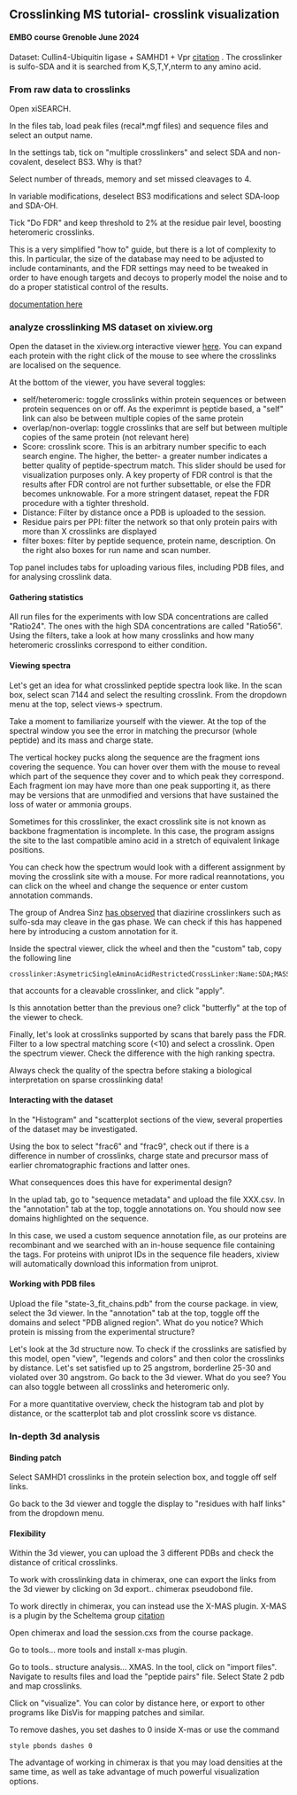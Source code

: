 ## Crosslinking MS tutorial- crosslink visualization
#### EMBO course Grenoble June 2024

Dataset: Cullin4-Ubiquitin ligase + SAMHD1 + Vpr [citation](https://journals.plos.org/plospathogens/article?id=10.1371/journal.ppat.1009775) . The crosslinker is sulfo-SDA and it is searched from K,S,T,Y,nterm to any amino acid.


### From raw data to crosslinks
Open xiSEARCH. 

In the files tab, load peak files (recal*.mgf files) and sequence files and select an output name.

In the settings tab, tick on "multiple crosslinkers" and select SDA and non-covalent, deselect BS3. Why is that?

Select number of threads, memory and set missed cleavages to 4.

In variable modifications, deselect BS3 modifications and select SDA-loop and SDA-OH.

Tick "Do FDR" and keep threshold to 2% at the residue pair level, boosting heteromeric crosslinks.

This is a very simplified "how to" guide, but there is a lot of complexity to this. In particular, the size of the database may need to be adjusted to include contaminants, and the FDR settings may need to be tweaked in order to have enough targets and decoys to properly model the noise and to do a proper statistical control of the results.

[documentation here]()

### analyze crosslinking MS dataset on xiview.org

Open the dataset in the xiview.org interactive viewer [here](https://xiview.org/network.php?upload=27449-11563-41954-87027-74439). You can expand each protein with the right click of the mouse to see where the crosslinks are localised on the sequence.

At the bottom of the viewer, you have several toggles:

- self/heteromeric: toggle crosslinks within protein sequences or between protein sequences on or off. As the experimnt is peptide based, a "self" link can also be between multiple copies of the same protein
- overlap/non-overlap: toggle crosslinks that are self but between multiple copies of the same protein (not relevant here)
- Score: crosslink score. This is an arbitrary number specific to each search engine. The higher, the better- a greater number indicates a better quality of peptide-spectrum match. This slider should be used for visualization purposes only. A key property of FDR control is that the results after FDR control are not further subsettable, or else the FDR becomes unknowable. For a more stringent dataset, repeat the FDR procedure with a tighter threshold.
- Distance: Filter by distance once a PDB is uploaded to the session.
- Residue pairs per PPI: filter the network so that only protein pairs with more than X crosslinks are displayed
- filter boxes: filter by peptide sequence, protein name, description. On the right also boxes for  run name and scan number.

Top panel includes tabs for uploading various files, including PDB files, and for analysing crosslink data.

#### Gathering statistics
All run files for the experiments with low SDA concentrations are called "Ratio24". The ones with the high SDA concentrations are called "Ratio56". Using the filters, take a look at how many crosslinks and how many heteromeric crosslinks correspond to either condition.

#### Viewing spectra
Let's get an idea for what crosslinked peptide spectra look like. In the scan box, select scan 7144 and select the resulting crosslink. From the dropdown menu at the top, select views-> spectrum.

Take a moment to familiarize yourself with the viewer. At the top of the spectral window you see the error in matching the precursor (whole peptide) and its mass and charge state. 

The vertical hockey pucks along the sequence are the fragment ions covering the sequence. You can hover over them with the mouse to reveal which part of the sequence they cover and to which peak they correspond. Each fragment ion may have more than one peak supporting it, as there may be versions that are unmodified and versions that have sustained the loss of water or ammonia groups.

Sometimes for this crosslinker, the exact crosslink site is not known as backbone fragmentation is incomplete. In this case, the program assigns the site to the last compatible amino acid in a stretch of equivalent linkage positions. 

You can check how the spectrum would look with a different assignment by moving the crosslink site with a mouse. For more radical reannotations, you can click on the wheel and change the sequence or enter custom annotation commands.

The group of Andrea Sinz [has observed](https://pubs.acs.org/doi/10.1021/acs.analchem.7b04915) that diazirine crosslinkers such as sulfo-sda may cleave in the gas phase. We can check if this has happened here by introducing a custom annotation for it. 

Inside the spectral viewer, click the wheel and then the "custom" tab, copy the following line

    crosslinker:AsymetricSingleAminoAcidRestrictedCrossLinker:Name:SDA;MASS:82.04186484;FIRSTLINKEDAMINOACIDS:*;SECONDLINKEDAMINOACIDS:K,S,T,Y,nterm;STUBS:A,82.041864,S,0

that accounts for a cleavable crosslinker, and click "apply".


Is this annotation better than the previous one? click "butterfly" at the top of the viewer to check.

Finally, let's look at crosslinks supported by scans that barely pass the FDR. Filter to a low spectral matching score (<10) and select a crosslink. Open the spectrum viewer. Check the difference with the high ranking spectra. 

Always check the quality of the spectra before staking a biological interpretation on sparse crosslinking data!

#### Interacting with the dataset
In the "Histogram" and "scatterplot sections of the view, several properties of the dataset may be investigated.

Using the box to select "frac6" and "frac9", check out if there is a difference in number of crosslinks, charge state and precursor mass of earlier chromatographic fractions and latter ones.

What consequences does this have for experimental design?

In the uplad tab, go to "sequence metadata" and upload the file XXX.csv. In the "annotation" tab at the top, toggle annotations on. You should now see domains highlighted on the sequence. 

In this case, we used a custom sequence annotation file, as our proteins are recombinant and we searched with an in-house sequence file containing the tags. For proteins with uniprot IDs in the sequence file headers, xiview will automatically download this information from uniprot.

#### Working with PDB files
Upload the file "state-3_fit_chains.pdb" from the course package. in view, select the 3d viewer. In the "annotation" tab at the top, toggle off the domains and select "PDB aligned region". What do you notice? Which protein is missing from the experimental structure?

Let's look at the 3d structure now. To check if the crosslinks are satisfied by this model, open "view", "legends and colors" and then color the crosslinks by distance. Let's set satisfied up to 25 angstrom, borderline 25-30 and violated over 30 angstrom. Go back to the 3d viewer. What do you see? You can also toggle between all crosslinks and heteromeric only.

For a more quantitative overview, check the histogram tab and plot by distance, or the scatterplot tab and plot crosslink score vs distance.

### In-depth 3d analysis

#### Binding patch
Select SAMHD1 crosslinks in the protein selection box, and toggle off self links.

Go back to the 3d viewer and toggle the display to "residues with half links" from the dropdown menu.

#### Flexibility
Within the 3d viewer, you can upload the 3 different PDBs and check the distance of critical crosslinks.

To work with crosslinking data in chimerax, one can export the links from the 3d viewer by clicking on 3d export.. chimerax pseudobond file.

To work directly in chimerax, you can instead use the X-MAS plugin. X-MAS is a plugin by the Scheltema group [citation]()

Open chimerax and load the session.cxs from the course package.

Go to tools... more tools and install x-mas plugin.

Go to tools.. structure analysis... XMAS. In the tool, click on "import files". Navigate to results files and load the "peptide pairs" file. Select State 2 pdb and map crosslinks.

Click on "visualize". You can color by distance here, or export to other programs like DisVis for mapping patches and similar.

To remove dashes, you set dashes to 0 inside X-mas or use the command

    style pbonds dashes 0

The advantage of working in chimerax is that you may load densities at the same time, as well as take advantage of much powerful visualization options.